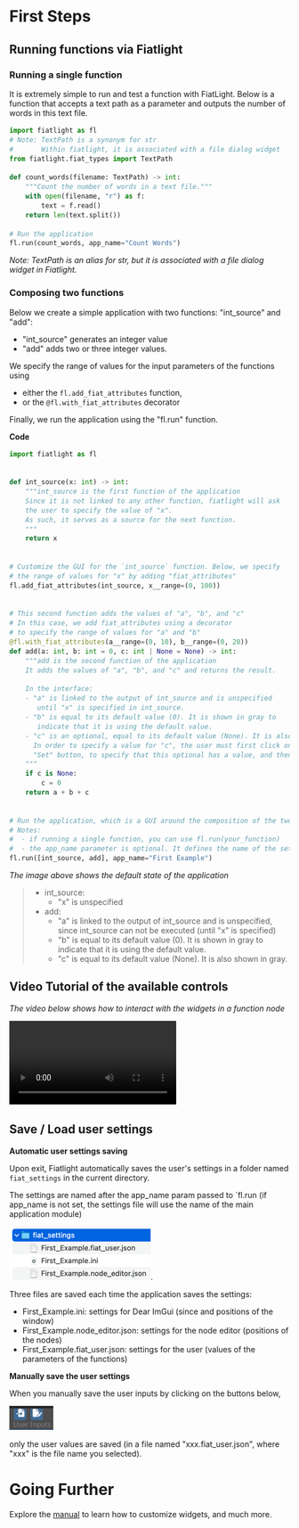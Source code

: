 First Steps
===========

Running functions via Fiatlight
-------------------------------

### Running a single function

It is extremely simple to run and test a function with FiatLight.
Below is a function that accepts a text path as a parameter and outputs the number of words in this text file.

```python
import fiatlight as fl
# Note: TextPath is a synonym for str
#       Within fiatlight, it is associated with a file dialog widget
from fiatlight.fiat_types import TextPath

def count_words(filename: TextPath) -> int:
    """Count the number of words in a text file."""
    with open(filename, "r") as f:
        text = f.read()
    return len(text.split())

# Run the application
fl.run(count_words, app_name="Count Words")
```

*Note: TextPath is an alias for str, but it is associated with a file dialog widget in Fiatlight.*

### Composing two functions

Below we create a simple application with two functions: "int_source" and "add":

* "int_source" generates an integer value
* "add" adds two or three integer values.

We specify the range of values for the input parameters of the functions using
* either the `fl.add_fiat_attributes` function,
* or the `@fl.with_fiat_attributes` decorator

Finally, we run the application using the "fl.run" function.

**Code**

```python
import fiatlight as fl


def int_source(x: int) -> int:
    """int_source is the first function of the application
    Since it is not linked to any other function, fiatlight will ask
    the user to specify the value of "x".
    As such, it serves as a source for the next function.
    """
    return x


# Customize the GUI for the `int_source` function. Below, we specify
# the range of values for "x" by adding "fiat_attributes"
fl.add_fiat_attributes(int_source, x__range=(0, 100))


# This second function adds the values of "a", "b", and "c"
# In this case, we add fiat_attributes using a decorator
# to specify the range of values for "a" and "b"
@fl.with_fiat_attributes(a__range=(0, 10), b__range=(0, 20))
def add(a: int, b: int = 0, c: int | None = None) -> int:
    """add is the second function of the application
    It adds the values of "a", "b", and "c" and returns the result.

    In the interface:
    - "a" is linked to the output of int_source and is unspecified
       until "x" is specified in int_source.
    - "b" is equal to its default value (0). It is shown in gray to
       indicate that it is using the default value.
    - "c" is an optional, equal to its default value (None). It is also shown in gray.
      In order to specify a value for "c", the user must first click on the
      "Set" button, to specify that this optional has a value, and then specify the value.
    """
    if c is None:
        c = 0
    return a + b + c


# Run the application, which is a GUI around the composition of the two functions
# Notes:
#  - if running a single function, you can use fl.run(your_function)
#  - the app_name parameter is optional. It defines the name of the settings file, and the name of the window
fl.run([int_source, add], app_name="First Example")
```

*The image above shows the default state of the application*
> * int_source:
>   * "x" is unspecified
> * add:
>   * "a" is linked to the output of int_source and is unspecified, since int_source can not be executed (until "x" is specified)
>   * "b" is equal to its default value (0). It is shown in gray to indicate that it is using the default value.
>   * "c" is equal to its default value (None). It is also shown in gray.

Video Tutorial of the available controls
-----------------------------------------------

*The video below shows how to interact with the widgets in a function node*

<video controls>
  <source src="_static/videos/basic_manip.mp4" type="video/mp4">
  Your browser does not support the video tag.
</video>

Save / Load user settings
-------------------------

**Automatic user settings saving**

Upon exit, Fiatlight automatically saves the user's settings in a folder named `fiat_settings` in the current directory.

The settings are named after the app_name param passed to `fl.run (if app_name is not set, the settings file will use the name of the main application module)

![settings_file.png](images/settings_file.png).


Three files are saved each time the application saves the settings:
* First_Example.ini: settings for Dear ImGui (since and positions of the window)
* First_Example.node_editor.json: settings for the node editor (positions of the nodes)
* First_Example.fiat_user.json: settings for the user (values of the parameters of the functions)

**Manually save the user settings**

When you manually save the user inputs by clicking on the buttons below,

 ![img.png](images/save_load_user_inputs.png)

only the user values are saved (in a file named "xxx.fiat_user.json", where "xxx" is the file name you selected).


Going Further
=============
Explore the [manual](manual) to learn how to customize widgets, and much more.
